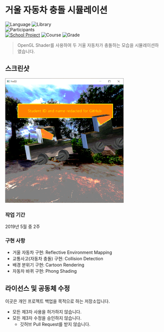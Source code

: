 # 거울 자동차 충돌 시뮬레이션

![Language][language-c]
![Library][library-opengl]
<br>
![Participants][participants-solo]
<br>
[![School Project][korea-university-image]][korea-university-cs-url]
![Course][course-cose331]
![Grade][grade-a+]

> OpenGL Shader를 사용하여 두 거울 자동차가 충돌하는 모습을 시뮬레이션하였습니다.

## 스크린샷

<img src="documents/screenshot.png" height="400px">

### 작업 기간

2019년 5월 중 2주

### 구현 사항

  * 거울 자동차 구현: Reflective Environment Mapping
  * 교통사고(자동차 충돌) 구현: Collision Detection
  * 배경 분위기 구현: Cartoon Rendering
  * 자동차 바퀴 구현: Phong Shading

## 라이선스 및 공동체 수정

이곳은 개인 프로젝트 백업을 목적으로 하는 저장소입니다.

  * 모든 제3자 사용을 허가하지 않습니다.
  * 모든 제3자 수정을 승인하지 않습니다.
    * 깃허브 Pull Request를 받지 않습니다.

<!-- Image definitions -->
[korea-university-image]: https://img.shields.io/badge/Institution-Korea%20University-red
[korea-university-cs-url]: http://cs.korea.ac.kr
[course-cose331]: https://img.shields.io/badge/Course-Computer%20Graphics-brightgreen
[language-c]: https://img.shields.io/badge/Language-C-orange
[library-opengl]: https://img.shields.io/badge/Library-OpenGL-green
[grade-a+]: https://img.shields.io/badge/Grade-A%2B-yellow
[participants-solo]: https://img.shields.io/badge/Participants-Solo%20Project-7aa3cc
